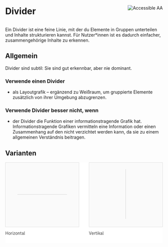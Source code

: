 <div style="display: inline-flex; align-items: center; justify-content: space-between; width: 100%;">
    <h1>Divider</h1>
    <img src="assets/tag-aa.svg" alt="Accessible AA" />
</div>

Ein Divider ist eine feine Linie, mit der du Elemente in Gruppen unterteilen und Inhalte strukturieren kannst. Für Nutzer\*innen ist es dadurch einfacher, zusammengehörige Inhalte zu erkennen.

## Allgemein

Divider sind subtil: Sie sind gut erkennbar, aber nie dominant.

### Verwende einen Divider

- als Layoutgrafik – ergänzend zu Weißraum, um gruppierte Elemente zusätzlich von ihrer Umgebung abzugrenzen.

### Verwende Divider besser nicht, wenn

- der Divider die Funktion einer informationstragende Grafik hat. Informationstragende Grafiken vermitteln eine Information oder einen Zusammenhang auf den nicht verzichtet werden kann, da sie zu einem allgemeinen Verständnis beitragen.

## Varianten

![Image Name](./img/divider_de.png)
